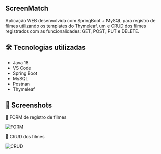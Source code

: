 ## ScreenMatch

Aplicação WEB desenvolvida com SpringBoot + MySQL para registro de filmes utilizando os templates do Thymeleaf, um e CRUD dos filmes registrados com as funcionalidades:
GET, POST, PUT e DELETE.

## 🛠️ Tecnologias utilizadas
- Java 18
- VS Code
- Spring Boot
- MySQL
- Postnan
- Thymeleaf

## 📸 Screenshots
📌 FORM de registro de filmes

![FORM](https://github.com/gustavojastrow/ScreenMatch/assets/81244208/4d2dd559-fbe2-41c1-b3f0-5818db3240ce)

📌 CRUD dos filmes

![CRUD](https://github.com/gustavojastrow/ScreenMatch/assets/81244208/6e1211ee-6a34-48ee-8377-f3adc3712801)
